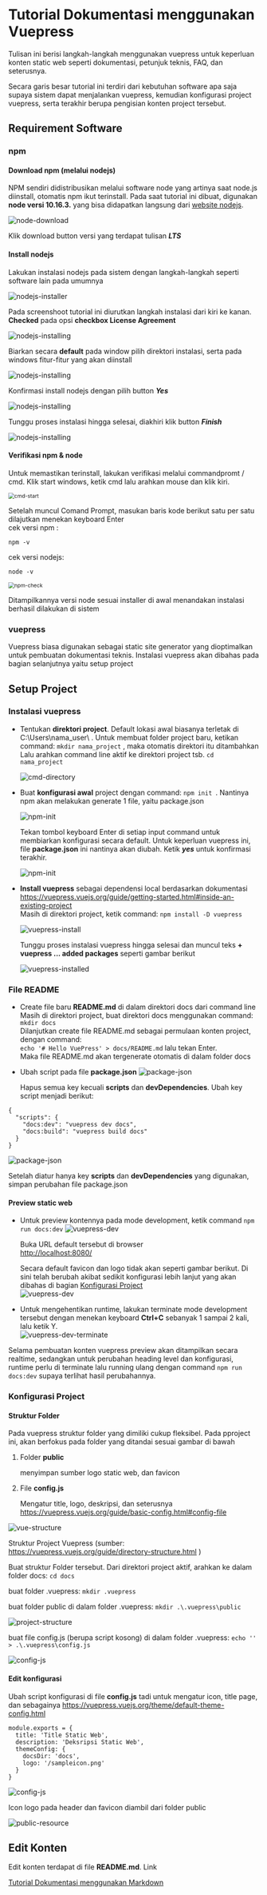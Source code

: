 # Tutorial Dokumentasi menggunakan Vuepress 
Tulisan ini berisi langkah-langkah menggunakan vuepress untuk keperluan konten static web seperti dokumentasi, petunjuk teknis, FAQ, dan seterusnya. 

Secara garis besar tutorial ini terdiri dari kebutuhan software apa saja supaya sistem dapat menjalankan vuepress, kemudian konfigurasi project vuepress, serta terakhir berupa pengisian konten project tersebut.

## Requirement Software
### npm 

#### Download npm (melalui nodejs)

NPM sendiri didistribusikan melalui software node yang artinya saat node.js diinstall, otomatis npm ikut terinstall. Pada saat tutorial ini dibuat, digunakan **node versi 10.16.3.** yang bisa didapatkan langsung dari [website nodejs](https://nodejs.org/en/).

![node-download](./img/node-download.png)

Klik download button versi yang terdapat tulisan ***LTS***
<br>

#### Install nodejs

Lakukan instalasi nodejs pada sistem dengan langkah-langkah seperti software lain pada umumnya

![nodejs-installer](./img/nodejs-installer.png)

Pada screenshoot tutorial ini diurutkan langkah instalasi dari kiri ke kanan. **Checked** pada opsi **checkbox License Agreement**

![nodejs-installing](./img/nodejs-installing-1.png)

Biarkan secara **default** pada window pilih direktori instalasi, serta pada windows fitur-fitur yang akan diinstall

![nodejs-installing](./img/nodejs-installing-2.png)

Konfirmasi install nodejs dengan pilih button ***Yes***

![nodejs-installing](./img/nodejs-installing-3.png)

Tunggu proses instalasi hingga selesai, diakhiri klik button ***Finish***

![nodejs-installing](./img/nodejs-installing-4.png)
<br>

#### Verifikasi npm & node
Untuk memastikan terinstall, lakukan verifikasi melalui commandpromt / cmd. Klik start windows, ketik cmd lalu arahkan mouse dan klik kiri. 

<img src="./img/cmd-start.png" alt="cmd-start" style="zoom:75%;" />

Setelah muncul Comand Prompt, masukan baris kode berikut satu per satu dilajutkan menekan keyboard Enter <br>
cek versi npm : 

`npm -v`

cek versi nodejs: 

`node -v` 

<img src="./img/cmd-npm-version.png" alt="npm-check" style="zoom:75%;" />

Ditampilkannya versi node sesuai installer di awal menandakan instalasi berhasil dilakukan di sistem

### vuepress 

Vuepress biasa digunakan sebagai static site generator yang dioptimalkan untuk pembuatan dokumentasi teknis. Instalasi vuepress akan dibahas pada bagian selanjutnya yaitu setup project
<br>

## Setup Project

### Instalasi vuepress

- Tentukan **direktori project**. Default lokasi awal biasanya terletak di C:\Users\nama_user\ . 
  Untuk membuat folder project baru, ketikan command: `mkdir nama_project` , maka otomatis direktori itu ditambahkan <br>
  Lalu arahkan command line aktif ke direktori project tsb. `cd nama_project`  

  ![cmd-directory](./img/cmd-directory.png)


- Buat **konfigurasi awal** project dengan command: `npm init `. Nantinya npm akan melakukan generate 1 file, yaitu package.json 

  ![npm-init](./img/npm-init-1.png)

  Tekan tombol keyboard Enter di setiap input command untuk membiarkan konfigurasi secara default. Untuk keperluan vuepress ini, file **package.json** ini nantinya akan diubah. Ketik ***yes*** untuk konfirmasi terakhir.

  ![npm-init](./img/npm-init-2.png)

- **Install vuepress** sebagai dependensi local  berdasarkan dokumentasi <br><https://vuepress.vuejs.org/guide/getting-started.html#inside-an-existing-project> <br>
  Masih di direktori project, ketik command: `npm install -D vuepress` 

  ![vuepress-install](./img/vuepress-install.png)

  Tunggu proses instalasi vuepress hingga selesai dan muncul teks **+ vuepress ... added packages** seperti gambar berikut

  ![vuepress-installed](./img/vuepress-installed.png)



### File README

- Create file baru **README.md** di dalam direktori docs dari command line <br>
  Masih di direktori project, buat direktori docs  menggunakan command: `mkdir docs` <br>
  Dilanjutkan create file README.md sebagai permulaan konten project, dengan command:  <br>`echo '# Hello VuePress' > docs/README.md` lalu tekan Enter. <br>Maka file README.md akan tergenerate otomatis di dalam folder docs

- Ubah script pada file **package.json**
  ![package-json](./img/package-json-default.png)

  Hapus semua key kecuali **scripts** dan **devDependencies**. Ubah key script menjadi berikut:
```
{
  "scripts": {
    "docs:dev": "vuepress dev docs",
    "docs:build": "vuepress build docs"
  }
}
```

![package-json](./img/package-json-edit.png)

Setelah diatur hanya key **scripts** dan **devDependencies** yang digunakan, simpan perubahan file package.json 

#### Preview static web

- Untuk preview kontennya pada mode development, ketik command `npm run docs:dev` 
  ![vuepress-dev](./img/vuepress-dev.png)

  Buka URL default tersebut di browser <br>
  <http://localhost:8080/>  <br>

  Secara default favicon dan logo tidak akan seperti gambar berikut. Di sini telah berubah akibat sedikit konfigurasi lebih lanjut yang akan dibahas di bagian [Konfigurasi Project](#konfigurasi-project) <br>![vuepress-dev](./img/vuepress-dev-localhost.png)

- Untuk mengehentikan runtime, lakukan terminate mode development tersebut dengan menekan keyboard **Ctrl+C** sebanyak 1 sampai 2 kali, lalu ketik Y. <br>
![vuepress-dev-terminate](./img/vuepress-dev-terminate.png)

Selama pembuatan konten vuepress preview akan ditampilkan secara realtime, sedangkan untuk perubahan heading level dan konfigurasi, runtime perlu di terminate lalu running ulang dengan command `npm run docs:dev` supaya terlihat hasil perubahannya.


### Konfigurasi Project

#### Struktur Folder 

Pada vuepress struktur folder yang dimiliki cukup fleksibel. Pada pproject ini, akan berfokus pada folder yang ditandai sesuai gambar di bawah

1. Folder **public**

   menyimpan sumber logo static web, dan favicon 

2. File **config.js**

   Mengatur title, logo, deskripsi, dan seterusnya <br>
   <https://vuepress.vuejs.org/guide/basic-config.html#config-file> 

![vue-structure](./img/vue-structure.png)

Struktur Project Vuepress (sumber: <https://vuepress.vuejs.org/guide/directory-structure.html> )

Buat struktur Folder tersebut. Dari direktori project aktif, arahkan ke dalam folder docs: 
`cd docs`

buat folder .vuepress: 
`mkdir .vuepress`

buat folder public di dalam folder .vuepress:
`mkdir .\.vuepress\public`

![project-structure](./img/project-structure.png)

buat file config.js (berupa script kosong) di dalam folder .vuepress:
`echo '' > .\.vuepress\config.js`

![config-js](./img/config-js.png)



#### Edit konfigurasi 

Ubah script konfigurasi di file **config.js** tadi untuk mengatur icon, title page, dan sebagainya <https://vuepress.vuejs.org/theme/default-theme-config.html> 

```
module.exports = {
  title: 'Title Static Web',
  description: 'Deksripsi Static Web',
  themeConfig: {
    docsDir: 'docs',
    logo: '/sampleicon.png'
  }
}
```

![config-js](./img/config-js-edit.png)

Icon logo pada header dan favicon diambil dari folder public

![public-resource](./img/public-resource.png)
<br>

## Edit Konten

Edit konten terdapat di file **README.md**. Link

[Tutorial Dokumentasi menggunakan Markdown](./dokumentasi-project/docs/README.md)






